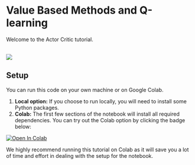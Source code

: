 # Value Based Methods and Q-learning

Welcome to the Actor Critic tutorial.
<br>
<br>

<img src="https://cdn.dribbble.com/users/2092880/screenshots/6426030/pong_1.gif">


## Setup

You can run this code on your own machine or on Google Colab.

1. **Local option:** If you choose to run locally, you will need to install some Python packages.
2. **Colab:** The first few sections of the notebook will install all required dependencies. You can try out the Colab option by clicking the badge below:

[![Open In Colab](https://colab.research.google.com/assets/colab-badge.svg)](https://colab.research.google.com/github/CLAIR-LAB-TECHNION/CLAI/blob/main/tutorials/actor-critic_tutorial/Actor_Critic.ipynb)


We highly recommend running this tutorial on Colab as it will save you a lot of time and effort in dealing with the setup for the notebook.
